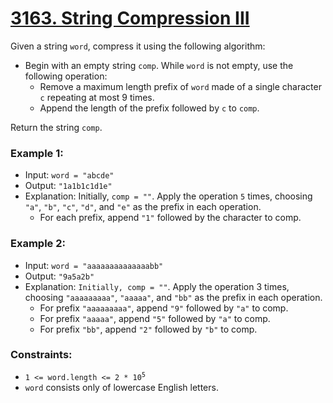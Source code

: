 # [3163. String Compression III](https://leetcode.com/problems/string-compression-iii)

Given a string `word`, compress it using the following algorithm:

- Begin with an empty string `comp`. While `word` is not empty, use the following operation:
  - Remove a maximum length prefix of `word` made of a single character `c` repeating at most 9 times.
  - Append the length of the prefix followed by `c` to `comp`.

Return the string `comp`.

 

### Example 1:

- Input: `word = "abcde"`
- Output: `"1a1b1c1d1e"`
- Explanation: Initially, `comp = ""`. Apply the operation `5` times, choosing `"a"`, `"b"`, `"c"`, `"d"`, and `"e"` as the prefix in each operation.
  - For each prefix, append `"1"` followed by the character to comp.

### Example 2:

- Input: `word = "aaaaaaaaaaaaaabb"`
- Output: `"9a5a2b"`
- Explanation: `Initially, comp = ""`. Apply the operation 3 times, choosing `"aaaaaaaaa"`, `"aaaaa"`, and `"bb"` as the prefix in each operation.
  - For prefix `"aaaaaaaaa"`, append `"9"` followed by `"a"` to comp.
  - For prefix `"aaaaa"`, append `"5"` followed by `"a"` to comp.
  - For prefix `"bb"`, append `"2"` followed by `"b"` to comp.
 

### Constraints:

- <code>1 <= word.length <= 2 * 10<sup>5</sup></code>
- `word` consists only of lowercase English letters.